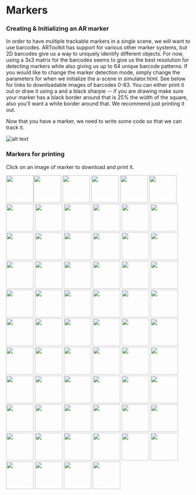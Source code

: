 # Markers

### Creating & Initializing an AR marker
In order to have multiple trackable markers in a single scene, we will want to use barcodes. ARToolkit has support for various other marker systems, but 2D barcodes give us a way to uniquely identify different objects. For now, using a 3x3 matrix for the barcodes seems to give us the best resolution for detecting markers while also giving us up to 64 unique barcode patterns. If you would like to change the marker detection mode, simply change the parameters for when we initialize the a-scene in simulator.html. See below for links to downloadable images of barcodes 0-63. You can either print it out or draw it using a and a black sharpie -- if you are drawing make sure your marker has a black border around that is 25% the width of the square, also you'll want a white border around that. We recommend just printing it out.

Now that you have a marker, we need to write some code so that we can track it.

![alt text](https://github.com/Microsoft/pxt-ar/blob/master/examples/example1.png)


### Markers for printing
Click on an image of marker to download and print it.

<img src="https://github.com/Microsoft/pxt-ar/blob/master/examples/AR_MARKER_CODES/00.png" width="75"><img src="https://github.com/Microsoft/pxt-ar/blob/master/examples/AR_MARKER_CODES/01.png" width="75">
<img src="https://github.com/Microsoft/pxt-ar/blob/master/examples/AR_MARKER_CODES/02.png" width="75">
<img src="https://github.com/Microsoft/pxt-ar/blob/master/examples/AR_MARKER_CODES/03.png" width="75">
<img src="https://github.com/Microsoft/pxt-ar/blob/master/examples/AR_MARKER_CODES/04.png" width="75">
<img src="https://github.com/Microsoft/pxt-ar/blob/master/examples/AR_MARKER_CODES/05.png" width="75">
<img src="https://github.com/Microsoft/pxt-ar/blob/master/examples/AR_MARKER_CODES/06.png" width="75">
<img src="https://github.com/Microsoft/pxt-ar/blob/master/examples/AR_MARKER_CODES/07.png" width="75">
<img src="https://github.com/Microsoft/pxt-ar/blob/master/examples/AR_MARKER_CODES/08.png" width="75">
<img src="https://github.com/Microsoft/pxt-ar/blob/master/examples/AR_MARKER_CODES/09.png" width="75">
<img src="https://github.com/Microsoft/pxt-ar/blob/master/examples/AR_MARKER_CODES/10.png" width="75">
<img src="https://github.com/Microsoft/pxt-ar/blob/master/examples/AR_MARKER_CODES/11.png" width="75">
<img src="https://github.com/Microsoft/pxt-ar/blob/master/examples/AR_MARKER_CODES/12.png" width="75">
<img src="https://github.com/Microsoft/pxt-ar/blob/master/examples/AR_MARKER_CODES/13.png" width="75">
<img src="https://github.com/Microsoft/pxt-ar/blob/master/examples/AR_MARKER_CODES/14.png" width="75">
<img src="https://github.com/Microsoft/pxt-ar/blob/master/examples/AR_MARKER_CODES/15.png" width="75">
<img src="https://github.com/Microsoft/pxt-ar/blob/master/examples/AR_MARKER_CODES/16.png" width="75">
<img src="https://github.com/Microsoft/pxt-ar/blob/master/examples/AR_MARKER_CODES/17.png" width="75">
<img src="https://github.com/Microsoft/pxt-ar/blob/master/examples/AR_MARKER_CODES/18.png" width="75">
<img src="https://github.com/Microsoft/pxt-ar/blob/master/examples/AR_MARKER_CODES/19.png" width="75">
<img src="https://github.com/Microsoft/pxt-ar/blob/master/examples/AR_MARKER_CODES/20.png" width="75">
<img src="https://github.com/Microsoft/pxt-ar/blob/master/examples/AR_MARKER_CODES/21.png" width="75">
<img src="https://github.com/Microsoft/pxt-ar/blob/master/examples/AR_MARKER_CODES/22.png" width="75">
<img src="https://github.com/Microsoft/pxt-ar/blob/master/examples/AR_MARKER_CODES/23.png" width="75">
<img src="https://github.com/Microsoft/pxt-ar/blob/master/examples/AR_MARKER_CODES/24.png" width="75">
<img src="https://github.com/Microsoft/pxt-ar/blob/master/examples/AR_MARKER_CODES/25.png" width="75">
<img src="https://github.com/Microsoft/pxt-ar/blob/master/examples/AR_MARKER_CODES/26.png" width="75">
<img src="https://github.com/Microsoft/pxt-ar/blob/master/examples/AR_MARKER_CODES/27.png" width="75">
<img src="https://github.com/Microsoft/pxt-ar/blob/master/examples/AR_MARKER_CODES/28.png" width="75">
<img src="https://github.com/Microsoft/pxt-ar/blob/master/examples/AR_MARKER_CODES/29.png" width="75">
<img src="https://github.com/Microsoft/pxt-ar/blob/master/examples/AR_MARKER_CODES/30.png" width="75">
<img src="https://github.com/Microsoft/pxt-ar/blob/master/examples/AR_MARKER_CODES/31.png" width="75">
<img src="https://github.com/Microsoft/pxt-ar/blob/master/examples/AR_MARKER_CODES/32.png" width="75">
<img src="https://github.com/Microsoft/pxt-ar/blob/master/examples/AR_MARKER_CODES/33.png" width="75">
<img src="https://github.com/Microsoft/pxt-ar/blob/master/examples/AR_MARKER_CODES/34.png" width="75">
<img src="https://github.com/Microsoft/pxt-ar/blob/master/examples/AR_MARKER_CODES/35.png" width="75">
<img src="https://github.com/Microsoft/pxt-ar/blob/master/examples/AR_MARKER_CODES/36.png" width="75">
<img src="https://github.com/Microsoft/pxt-ar/blob/master/examples/AR_MARKER_CODES/37.png" width="75">
<img src="https://github.com/Microsoft/pxt-ar/blob/master/examples/AR_MARKER_CODES/38.png" width="75">
<img src="https://github.com/Microsoft/pxt-ar/blob/master/examples/AR_MARKER_CODES/39.png" width="75">
<img src="https://github.com/Microsoft/pxt-ar/blob/master/examples/AR_MARKER_CODES/40.png" width="75">
<img src="https://github.com/Microsoft/pxt-ar/blob/master/examples/AR_MARKER_CODES/41.png" width="75">
<img src="https://github.com/Microsoft/pxt-ar/blob/master/examples/AR_MARKER_CODES/42.png" width="75">
<img src="https://github.com/Microsoft/pxt-ar/blob/master/examples/AR_MARKER_CODES/43.png" width="75">
<img src="https://github.com/Microsoft/pxt-ar/blob/master/examples/AR_MARKER_CODES/44.png" width="75">
<img src="https://github.com/Microsoft/pxt-ar/blob/master/examples/AR_MARKER_CODES/45.png" width="75">
<img src="https://github.com/Microsoft/pxt-ar/blob/master/examples/AR_MARKER_CODES/46.png" width="75">
<img src="https://github.com/Microsoft/pxt-ar/blob/master/examples/AR_MARKER_CODES/47.png" width="75">
<img src="https://github.com/Microsoft/pxt-ar/blob/master/examples/AR_MARKER_CODES/48.png" width="75">
<img src="https://github.com/Microsoft/pxt-ar/blob/master/examples/AR_MARKER_CODES/49.png" width="75">
<img src="https://github.com/Microsoft/pxt-ar/blob/master/examples/AR_MARKER_CODES/50.png" width="75">
<img src="https://github.com/Microsoft/pxt-ar/blob/master/examples/AR_MARKER_CODES/51.png" width="75">
<img src="https://github.com/Microsoft/pxt-ar/blob/master/examples/AR_MARKER_CODES/52.png" width="75">
<img src="https://github.com/Microsoft/pxt-ar/blob/master/examples/AR_MARKER_CODES/53.png" width="75">
<img src="https://github.com/Microsoft/pxt-ar/blob/master/examples/AR_MARKER_CODES/54.png" width="75">
<img src="https://github.com/Microsoft/pxt-ar/blob/master/examples/AR_MARKER_CODES/55.png" width="75">
<img src="https://github.com/Microsoft/pxt-ar/blob/master/examples/AR_MARKER_CODES/56.png" width="75">
<img src="https://github.com/Microsoft/pxt-ar/blob/master/examples/AR_MARKER_CODES/57.png" width="75">
<img src="https://github.com/Microsoft/pxt-ar/blob/master/examples/AR_MARKER_CODES/58.png" width="75">
<img src="https://github.com/Microsoft/pxt-ar/blob/master/examples/AR_MARKER_CODES/59.png" width="75">
<img src="https://github.com/Microsoft/pxt-ar/blob/master/examples/AR_MARKER_CODES/60.png" width="75">
<img src="https://github.com/Microsoft/pxt-ar/blob/master/examples/AR_MARKER_CODES/61.png" width="75">
<img src="https://github.com/Microsoft/pxt-ar/blob/master/examples/AR_MARKER_CODES/62.png" width="75">
<img src="https://github.com/Microsoft/pxt-ar/blob/master/examples/AR_MARKER_CODES/63.png" width="75">
